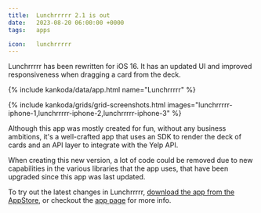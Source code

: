 ```yaml
---
title:  Lunchrrrrr 2.1 is out
date:   2023-08-20 06:00:00 +0000
tags:   apps

icon:   lunchrrrrr
---
```


Lunchrrrrr has been rewritten for iOS 16. It has an updated UI and improved responsiveness when dragging a card from the deck.

{% include kankoda/data/app.html name="Lunchrrrrr" %}

{% include kankoda/grids/grid-screenshots.html images="lunchrrrrr-iphone-1,lunchrrrrr-iphone-2,lunchrrrrr-iphone-3" %}

Although this app was mostly created for fun, without any business ambitions, it's a well-crafted app that uses an SDK to render the deck of cards and an API layer to integrate with the Yelp API.

When creating this new version, a lot of code could be removed due to new capabilities in the various libraries that the app uses, that have been upgraded since this app was last updated.

To try out the latest changes in Lunchrrrrr, [download the app from the AppStore]({{app.appStoreUrl}}), or checkout the [app page]({{app.url}}) for more info.